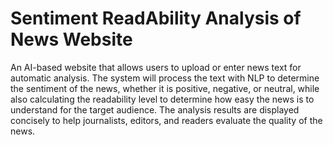 # Sentiment ReadAbility Analysis of News Website
An AI-based website that allows users to upload or enter news text for automatic analysis. The system will process the text with NLP to determine the sentiment of the news, whether it is positive, negative, or neutral, while also calculating the readability level to determine how easy the news is to understand for the target audience. The analysis results are displayed concisely to help journalists, editors, and readers evaluate the quality of the news.
